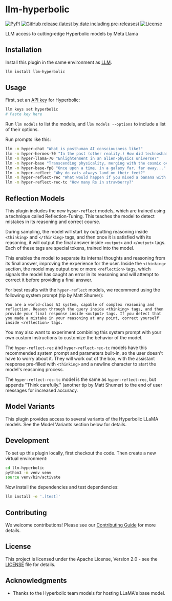 # llm-hyperbolic
[![PyPI](https://img.shields.io/pypi/v/llm-hyperbolic.svg)](https://pypi.org/project/llm-hyperbolic/0.4.4/)
[![GitHub release (latest by date including pre-releases)](https://img.shields.io/github/v/release/ghostofpokemon/llm-hyperbolic?include_prereleases)](https://github.com/ghostofpokemon/llm-hyperbolic/releases)
[![License](https://img.shields.io/badge/license-Apache%202.0-blue.svg)](https://github.com/ghostofpokemon/llm-hyperbolic/blob/main/LICENSE)

LLM access to cutting-edge Hyperbolic models by Meta Llama

## Installation
Install this plugin in the same environment as [LLM](https://llm.datasette.io/).
```bash
llm install llm-hyperbolic
```

## Usage
First, set an [API key](https://app.hyperbolic.xyz/settings) for Hyperbolic:
```bash
llm keys set hyperbolic
# Paste key here
```

Run `llm models` to list the models, and `llm models --options` to include a list of their options.

Run prompts like this:
```bash
llm -m hyper-chat "What is posthuman AI consciousness like?"
llm -m hyper-hermes-70 "In the past (other reality.) How did technoshamans commune with alien neural net deities?"
llm -m hyper-llama-70 "Enlightenment in an alien-physics universe?"
llm -m hyper-base "Transcending physicality, merging with the cosmic overmind" -o temperature 1
llm -m hyper-base-fp8 "Once upon a time, in a galaxy far, far away..."
llm -m hyper-reflect "Why do cats always land on their feet?"
llm -m hyper-reflect-rec "What would happen if you mixed a banana with a pineapple?"
llm -m hyper-reflect-rec-tc "How many Rs in strawberry?"

```

## Reflection Models

This plugin includes the new `hyper-reflect` models, which are trained using a technique called Reflection-Tuning. This teaches the model to detect mistakes in its reasoning and correct course.

During sampling, the model will start by outputting reasoning inside `<thinking>` and `</thinking>` tags, and then once it is satisfied with its reasoning, it will output the final answer inside `<output>` and `</output>` tags. Each of these tags are special tokens, trained into the model.

This enables the model to separate its internal thoughts and reasoning from its final answer, improving the experience for the user. Inside the `<thinking>` section, the model may output one or more `<reflection>` tags, which signals the model has caught an error in its reasoning and will attempt to correct it before providing a final answer.

For best results with the `hyper-reflect` models, we recommend using the following system prompt (tip by Matt Shumer):

```
You are a world-class AI system, capable of complex reasoning and reflection. Reason through the query inside <thinking> tags, and then provide your final response inside <output> tags. If you detect that you made a mistake in your reasoning at any point, correct yourself inside <reflection> tags.
```

You may also want to experiment combining this system prompt with your own custom instructions to customize the behavior of the model.

The `hyper-reflect-rec` and `hyper-reflect-rec-tc` models have this recommended system prompt and parameters built-in, so the user doesn't have to worry about it. They will work out of the box, with the assistant response pre-filled with `<thinking>` and a newline character to start the model's reasoning process.

The `hyper-reflect-rec-tc` model is the same as `hyper-reflect-rec`, but appends "Think carefully." (another tip by Matt Shumer) to the end of user messages for increased accuracy.

## Model Variants

This plugin provides access to several variants of the Hyperbolic LLaMA models. See the Model Variants section below for details.

## Development
To set up this plugin locally, first checkout the code. Then create a new virtual environment:
```bash
cd llm-hyperbolic
python3 -m venv venv
source venv/bin/activate
```

Now install the dependencies and test dependencies:
```bash
llm install -e '.[test]'
```

## Contributing
We welcome contributions! Please see our [Contributing Guide](CONTRIBUTING.md) for more details.

## License
This project is licensed under the Apache License, Version 2.0 - see the [LICENSE](LICENSE) file for details.

## Acknowledgments
- Thanks to the Hyperbolic team models for hosting LLaMA's base model.
